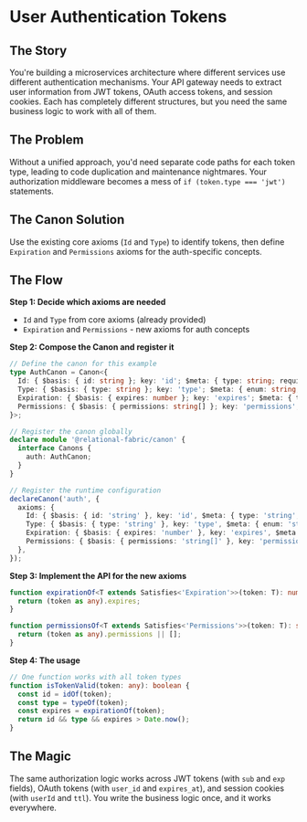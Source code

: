 # User Authentication Tokens

## The Story

You're building a microservices architecture where different services use different authentication mechanisms. Your API gateway needs to extract user information from JWT tokens, OAuth access tokens, and session cookies. Each has completely different structures, but you need the same business logic to work with all of them.

## The Problem

Without a unified approach, you'd need separate code paths for each token type, leading to code duplication and maintenance nightmares. Your authorization middleware becomes a mess of `if (token.type === 'jwt')` statements.

## The Canon Solution

Use the existing core axioms (`Id` and `Type`) to identify tokens, then define `Expiration` and `Permissions` axioms for the auth-specific concepts.

## The Flow

**Step 1: Decide which axioms are needed**
- `Id` and `Type` from core axioms (already provided)
- `Expiration` and `Permissions` - new axioms for auth concepts

**Step 2: Compose the Canon and register it**
```typescript
// Define the canon for this example
type AuthCanon = Canon<{
  Id: { $basis: { id: string }; key: 'id'; $meta: { type: string; required: string } };
  Type: { $basis: { type: string }; key: 'type'; $meta: { enum: string; discriminator: string } };
  Expiration: { $basis: { expires: number }; key: 'expires'; $meta: { type: string } };
  Permissions: { $basis: { permissions: string[] }; key: 'permissions'; $meta: { type: string } };
}>;

// Register the canon globally
declare module '@relational-fabric/canon' {
  interface Canons {
    auth: AuthCanon;
  }
}

// Register the runtime configuration
declareCanon('auth', {
  axioms: {
    Id: { $basis: { id: 'string' }, key: 'id', $meta: { type: 'string', required: 'true' } },
    Type: { $basis: { type: 'string' }, key: 'type', $meta: { enum: 'string', discriminator: 'string' } },
    Expiration: { $basis: { expires: 'number' }, key: 'expires', $meta: { type: 'string' } },
    Permissions: { $basis: { permissions: 'string[]' }, key: 'permissions', $meta: { type: 'string' } },
  },
});
```

**Step 3: Implement the API for the new axioms**
```typescript
function expirationOf<T extends Satisfies<'Expiration'>>(token: T): number {
  return (token as any).expires;
}

function permissionsOf<T extends Satisfies<'Permissions'>>(token: T): string[] {
  return (token as any).permissions || [];
}
```

**Step 4: The usage**
```typescript
// One function works with all token types
function isTokenValid(token: any): boolean {
  const id = idOf(token);
  const type = typeOf(token);
  const expires = expirationOf(token);
  return id && type && expires > Date.now();
}
```

## The Magic

The same authorization logic works across JWT tokens (with `sub` and `exp` fields), OAuth tokens (with `user_id` and `expires_at`), and session cookies (with `userId` and `ttl`). You write the business logic once, and it works everywhere.